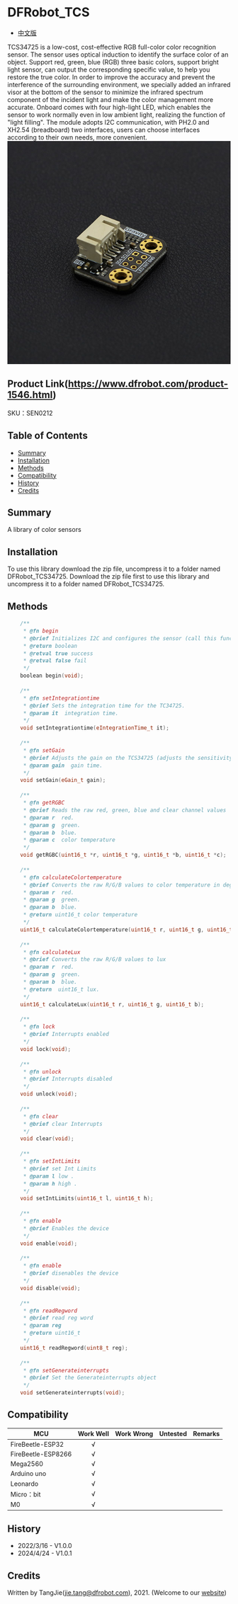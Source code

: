 # DFRobot_TCS

- [中文版](./README_CN.md)

TCS34725 is a low-cost, cost-effective RGB full-color color recognition sensor. The sensor uses optical induction to identify the surface color of an object.  Support red, green, blue (RGB) three basic colors, support bright light sensor, can output the corresponding specific value, to help you restore the true color.  In order to improve the accuracy and prevent the interference of the surrounding environment, we specially added an infrared visor at the bottom of the sensor to minimize the infrared spectrum component of the incident light and make the color management more accurate.  Onboard comes with four high-light LED, which enables the sensor to work normally even in low ambient light, realizing the function of "light filling".  The module adopts I2C communication, with PH2.0 and XH2.54 (breadboard) two interfaces, users can choose interfaces according to their own needs, more convenient.  
![正反面svg效果图](./resources/images/SEN0212.png)

## Product Link(https://www.dfrobot.com/product-1546.html)

SKU：SEN0212

## Table of Contents

* [Summary](#summary)
* [Installation](#installation)
* [Methods](#methods)
* [Compatibility](#compatibility)
* [History](#history)
* [Credits](#credits)

## Summary

A library of color sensors

## Installation

To use this library download the zip file, uncompress it to a folder named DFRobot_TCS34725.
Download the zip file first to use this library and uncompress it to a folder named DFRobot_TCS34725.

## Methods

```C++
	/**
	 * @fn begin
	 * @brief Initializes I2C and configures the sensor (call this function beforedoing anything else).
	 * @return boolean
	 * @retval true success
	 * @retval false fail
	 */
	boolean begin(void);

	/**
	 * @fn setIntegrationtime
	 * @brief Sets the integration time for the TC34725.
	 * @param it  integration time.
	 */
	void setIntegrationtime(eIntegrationTime_t it);

	/**
	 * @fn setGain
	 * @brief Adjusts the gain on the TCS34725 (adjusts the sensitivity to light)
	 * @param gain  gain time.
	 */
	void setGain(eGain_t gain);

	/**
	 * @fn getRGBC
	 * @brief Reads the raw red, green, blue and clear channel values
	 * @param r  red.
	 * @param g  green.
	 * @param b  blue.
	 * @param c  color temperature
	 */
	void getRGBC(uint16_t *r, uint16_t *g, uint16_t *b, uint16_t *c);

	/**
	 * @fn calculateColortemperature
	 * @brief Converts the raw R/G/B values to color temperature in degrees
	 * @param r  red.
	 * @param g  green.
	 * @param b  blue.
	 * @return uint16_t color temperature
	 */
	uint16_t calculateColortemperature(uint16_t r, uint16_t g, uint16_t b);

	/**
	 * @fn calculateLux
	 * @brief Converts the raw R/G/B values to lux
	 * @param r  red.
	 * @param g  green.
	 * @param b  blue.
	 * @return  uint16_t lux.
	 */
	uint16_t calculateLux(uint16_t r, uint16_t g, uint16_t b);

	/**
	 * @fn lock
	 * @brief Interrupts enabled
	 */
	void lock(void);

	/**
	 * @fn unlock
	 * @brief Interrupts disabled
	 */
	void unlock(void);

	/**
	 * @fn clear
	 * @brief clear Interrupts
	 */
	void clear(void);

	/**
	 * @fn setIntLimits
	 * @brief set Int Limits
	 * @param l low .
	 * @param h high .
	 */
	void setIntLimits(uint16_t l, uint16_t h);

	/**
	 * @fn enable
	 * @brief Enables the device
	 */
	void enable(void);

	/**
	 * @fn enable
	 * @brief disenables the device
	 */
	void disable(void);

	/**
	 * @fn readRegword
	 * @brief read reg word
	 * @param reg
	 * @return uint16_t
	 */
	uint16_t readRegword(uint8_t reg);

	/**
	 * @fn setGenerateinterrupts
	 * @brief Set the Generateinterrupts object
	 */
	void setGenerateinterrupts(void);

```

## Compatibility

MCU                | Work Well | Work Wrong | Untested  | Remarks
------------------ | :----------: | :----------: | :---------: | -----
FireBeetle-ESP32  |      √       |             |            | 
FireBeetle-ESP8266|      √       |              |             | 
Mega2560  |      √       |             |            | 
Arduino uno |       √      |             |            | 
Leonardo  |      √       |              |             | 
Micro：bit  |      √       |              |             | 
M0  |      √       |              |             | 

## History

- 2022/3/16 - V1.0.0
- 2024/4/24 - V1.0.1

## Credits

Written by TangJie(jie.tang@dfrobot.com), 2021. (Welcome to our [website](https://www.dfrobot.com/))